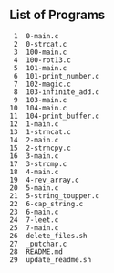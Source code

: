 ## List of Programs

     1	0-main.c
     2	0-strcat.c
     3	100-main.c
     4	100-rot13.c
     5	101-main.c
     6	101-print_number.c
     7	102-magic.c
     8	103-infinite_add.c
     9	103-main.c
    10	104-main.c
    11	104-print_buffer.c
    12	1-main.c
    13	1-strncat.c
    14	2-main.c
    15	2-strncpy.c
    16	3-main.c
    17	3-strcmp.c
    18	4-main.c
    19	4-rev_array.c
    20	5-main.c
    21	5-string_toupper.c
    22	6-cap_string.c
    23	6-main.c
    24	7-leet.c
    25	7-main.c
    26	delete_files.sh
    27	_putchar.c
    28	README.md
    29	update_readme.sh
